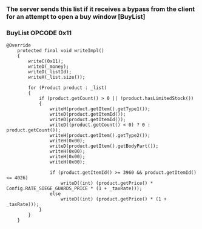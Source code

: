 ### The server sends this list if it receives a bypass from the client for an attempt to open a buy window [BuyList]

### BuyList OPCODE 0x11

```
@Override
	protected final void writeImpl()
	{
		writeC(0x11);
		writeD(_money);
		writeD(_listId);
		writeH(_list.size());
		
		for (Product product : _list)
		{
			if (product.getCount() > 0 || !product.hasLimitedStock())
			{
				writeH(product.getItem().getType1());
				writeD(product.getItemId());
				writeD(product.getItemId());
				writeD((product.getCount() < 0) ? 0 : product.getCount());
				writeH(product.getItem().getType2());
				writeH(0x00);
				writeD(product.getItem().getBodyPart());
				writeH(0x00);
				writeH(0x00);
				writeH(0x00);
				
				if (product.getItemId() >= 3960 && product.getItemId() <= 4026)
					writeD((int) (product.getPrice() * Config.RATE_SIEGE_GUARDS_PRICE * (1 + _taxRate)));
				else
					writeD((int) (product.getPrice() * (1 + _taxRate)));
			}
		}
	}
```




